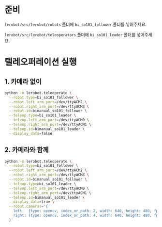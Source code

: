 
# 준비

`lerobot/src/lerobot/robots` 폴더에 `bi_so101_follower` 폴더를 넣어주세요.

`lerobot/src/lerobot/teleoperators` 폴더에 `bi_so101_leader` 폴더를 넣어주세요.

# 텔레오퍼레이션 실행 

## 1. 카메라 없이

```bash
python -m lerobot.teleoperate \
  --robot.type=bi_so101_follower \
  --robot.left_arm_port=/dev/ttyACM2 \
  --robot.right_arm_port=/dev/ttyACM3 \
  --robot.id=bimanual_so101_follower \
  --teleop.type=bi_so101_leader \
  --teleop.left_arm_port=/dev/ttyACM0 \
  --teleop.right_arm_port=/dev/ttyACM1 \
  --teleop.id=bimanual_so101_leader \
  --display_data=false
```

## 2. 카메라와 함께

```bash
python -m lerobot.teleoperate \
  --robot.type=bi_so101_follower \
  --robot.left_arm_port=/dev/ttyACM2 \
  --robot.right_arm_port=/dev/ttyACM3 \
  --robot.id=bimanual_so101_follower \
  --teleop.type=bi_so101_leader \
  --teleop.left_arm_port=/dev/ttyACM0 \
  --teleop.right_arm_port=/dev/ttyACM1 \
  --teleop.id=bimanual_so101_leader \
  --display_data=true \
  --robot.cameras='{    
    left:  {type: opencv, index_or_path: 2, width: 640, height: 480, fps: 25},
    right: {type: opencv, index_or_path: 4, width: 640, height: 480, fps: 25}
  }'

```